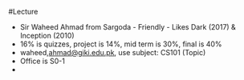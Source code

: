 #Lecture
- Sir Waheed Ahmad from Sargoda - Friendly - Likes Dark (2017) & Inception (2010)
- 16% is quizzes, project is 14%, mid term is 30%, final is 40%
- waheed,ahmad@giki.edu.pk, use subject: CS101 (Topic)
- Office is S0-1
- 